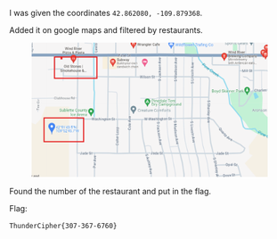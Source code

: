I was given the coordinates `42.862080, -109.879368`.

Added it on google maps and filtered by restaurants.

<figure><img src="../src/OSINT/My man likes pizza/maps.png"></figure>


Found the number of the restaurant and put in the flag.

Flag:
```
ThunderCipher{307-367-6760}
```